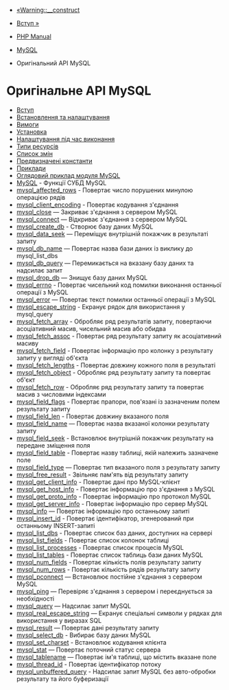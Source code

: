 - [«Warning::\_\_construct](mysql-xdevapi-warning.construct.md)
- [Вступ »](intro.mysql.md)

- [PHP Manual](index.md)
- [MySQL](set.mysqlinfo.md)
- Оригінальний API MySQL

# Оригінальне API MySQL

- [Вступ](intro.mysql.md)
- [Встановлення та налаштування](mysql.setup.md)
- [Вимоги](mysql.requirements.md)
- [Установка](mysql.installation.md)
- [Налаштування під час виконання](mysql.configuration.md)
- [Типи ресурсів](mysql.resources.md)
- [Список змін](changelog.mysql.md)
- [Предвизначені константи](mysql.constants.md)
- [Приклади](mysql.examples.md)
- [Оглядовий приклад модуля MySQL](mysql.examples-basic.md)
- [MySQL](ref.mysql.md) - Функції СУБД MySQL
- [mysql_affected_rows](function.mysql-affected-rows.md) -
Повертає число порушених минулою операцією рядів
- [mysql_client_encoding](function.mysql-client-encoding.md) -
Повертає кодування з'єднання
- [mysql_close](function.mysql-close.md) — Закриває з'єднання
з сервером MySQL
- [mysql_connect](function.mysql-connect.md) — Відкриває
з'єднання з сервером MySQL
- [mysql_create_db](function.mysql-create-db.md) - Створює базу
даних MySQL
- [mysql_data_seek](function.mysql-data-seek.md) — Переміщує
внутрішній покажчик в результаті запиту
- [mysql_db_name](function.mysql-db-name.md) — Повертає
назва бази даних із виклику до mysql_list_dbs
- [mysql_db_query](function.mysql-db-query.md) — Перемикається
на вказану базу даних та надсилає запит
- [mysql_drop_db](function.mysql-drop-db.md) — Знищує базу
даних MySQL
- [mysql_errno](function.mysql-errno.md) - Повертає чисельний
код помилки виконання останньої операції з MySQL
- [mysql_error](function.mysql-error.md) — Повертає текст
помилки останньої операції з MySQL
- [mysql_escape_string](function.mysql-escape-string.md) -
Екранує рядок для використання у mysql_query
- [mysql_fetch_array](function.mysql-fetch-array.md) -
Обробляє ряд результатів запиту, повертаючи асоціативний
масив, чисельний масив або обидва
- [mysql_fetch_assoc](function.mysql-fetch-assoc.md) -
Повертає ряд результату запиту як асоціативний
масиву
- [mysql_fetch_field](function.mysql-fetch-field.md) -
Повертає інформацію про колонку з результату запиту у вигляді
об'єкта
- [mysql_fetch_lengths](function.mysql-fetch-lengths.md) -
Повертає довжину кожного поля в результаті
- [mysql_fetch_object](function.mysql-fetch-object.md) -
Обробляє ряд результату запиту та повертає об'єкт
- [mysql_fetch_row](function.mysql-fetch-row.md) - Обробляє
ряд результату запиту та повертає масив з числовими індексами
- [mysql_field_flags](function.mysql-field-flags.md) -
Повертає прапори, пов'язані із зазначеним полем результату запиту
- [mysql_field_len](function.mysql-field-len.md) - Повертає
довжину вказаного поля
- [mysql_field_name](function.mysql-field-name.md) — Повертає
назва вказаної колонки результату запиту
- [mysql_field_seek](function.mysql-field-seek.md) -
Встановлює внутрішній покажчик результату на передане
зміщення поля
- [mysql_field_table](function.mysql-field-table.md) -
Повертає назву таблиці, якій належить зазначене поле
- [mysql_field_type](function.mysql-field-type.md) — Повертає
тип вказаного поля з результату запиту
- [mysql_free_result](function.mysql-free-result.md) -
Звільняє пам'ять від результату запиту
- [mysql_get_client_info](function.mysql-get-client-info.md) -
Повертає дані про MySQL-клієнт
- [mysql_get_host_info](function.mysql-get-host-info.md) -
Повертає інформацію про з'єднання з MySQL
- [mysql_get_proto_info](function.mysql-get-proto-info.md) -
Повертає інформацію про протокол MySQL
- [mysql_get_server_info](function.mysql-get-server-info.md) -
Повертає інформацію про сервер MySQL
- [mysql_info](function.mysql-info.md) — Повертає інформацію про
останньому запиті
- [mysql_insert_id](function.mysql-insert-id.md) - Повертає
ідентифікатор, згенерований при останньому INSERT-запиті
- [mysql_list_dbs](function.mysql-list-dbs.md) - Повертає
список баз даних, доступних на сервері
- [mysql_list_fields](function.mysql-list-fields.md) -
Повертає список колонок таблиці
- [mysql_list_processes](function.mysql-list-processes.md) -
Повертає список процесів MySQL
- [mysql_list_tables](function.mysql-list-tables.md) -
Повертає список таблиць бази даних MySQL
- [mysql_num_fields](function.mysql-num-fields.md) - Повертає
кількість полів результату запиту
- [mysql_num_rows](function.mysql-num-rows.md) - Повертає
кількість рядів результату запиту
- [mysql_pconnect](function.mysql-pconnect.md) — Встановлює
постійне з'єднання з сервером MySQL
- [mysql_ping](function.mysql-ping.md) — Перевіряє з'єднання з
сервером і переєднується за необхідності
- [mysql_query](function.mysql-query.md) — Надсилає запит MySQL
- [mysql_real_escape_string](function.mysql-real-escape-string.md)
— Екранує спеціальні символи у рядках для використання у
виразах SQL
- [mysql_result](function.mysql-result.md) — Повертає дані
результату запиту
- [mysql_select_db](function.mysql-select-db.md) - Вибирає базу
даних MySQL
- [mysql_set_charset](function.mysql-set-charset.md) -
Встановлює кодування клієнта
- [mysql_stat](function.mysql-stat.md) — Повертає поточний
статус сервера
- [mysql_tablename](function.mysql-tablename.md) — Повертає
ім'я таблиці, що містить вказане поле
- [mysql_thread_id](function.mysql-thread-id.md) - Повертає
ідентифікатор потоку
- [mysql_unbuffered_query](function.mysql-unbuffered-query.md) -
Надсилає запит MySQL без авто-обробки результату та його
буферизації
